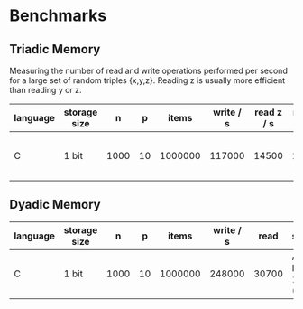 # Benchmarks


## Triadic Memory

Measuring the number of read and write operations performed per second for a large set of random triples {x,y,z}.
Reading z is usually more efficient than reading y or z.



| language | storage size | n     | p      | items    | write / s | read z / s | read y / s  | read x / s | system               |
|----------|--------------|-------|--------|----------|-----------|------------| ------------|------------|----------------------|
| C        | 1 bit        | 1000  | 10     | 1000000  |  117000   | 14500      | 12000       |  4300      | Apple M1 16GB (2020) | 


## Dyadic Memory


| language | storage size | n     | p      | items    | write / s | read    | system                  |
|----------|--------------|-------|--------|----------|-----------|---------|-------------------------|
| C        | 1 bit        | 1000  | 10     | 1000000  |  248000   | 30700   |  Apple M1 16GB (2020)   | 



